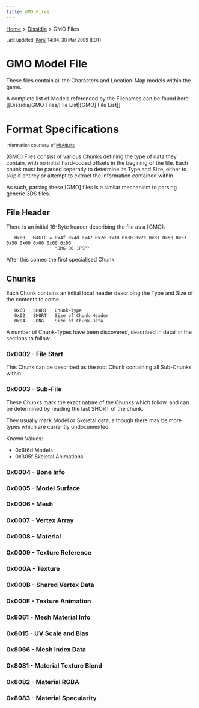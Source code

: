 ```yaml
---
title: GMO Files
---
```


[Home](../Main%20Page.md.md) > [Dissidia](../Dissidia.md) > GMO Files

<small>Last updated: [Koral][] 14:04, 30 Mar 2009 (EDT)</small>

# GMO Model File

These files contain all the Characters and Location-Map models within
the game.

A complete list of Models referenced by the Filenames can be found here:
\[\[Dissidia/GMO Files/File List\|\[GMO\] File List\]\]

# Format Specifications

<small>Information courtesy of [MrAdults][]</small>

\[GMO\] Files consist of various Chunks defining the type of data they
contain, with no initial hard-coded offsets in the begining of the file.
Each chunk must be parsed seperatly to determine its Type and Size,
either to skip it entirey or attempt to extract the information
contained within.

As such, parsing these \[GMO\] files is a similar mechanism to parsing
generic 3DS files.

## File Header

There is an initial 16-Byte header describing the file as a \[GMO\]:

       0x00   MAGIC = 0x4f 0x4d 0x47 0x2e 0x30 0x30 0x2e 0x31 0x50 0x53 0x50 0x00 0x00 0x00 0x00 
                      "OMG 00 1PSP"

After this comes the first specialised Chunk.

## Chunks

Each Chunk contains an initial local header describing the Type and Size
of the contents to come.

       0x00   SHORT   Chunk-Type
       0x02   SHORT   Size of Chunk-Header
       0x04   LONG    Size of Chunk-Data

A number of Chunk-Types have been discovered, described in detail in the
sections to follow.

### 0x0002 - File Start

This Chunk can be described as the root Chunk containing all Sub-Chunks
within.

### 0x0003 - Sub-File

These Chunks mark the exact nature of the Chunks which follow, and can
be determined by reading the last SHORT of the chunk.

They usually mark Model or Skeletal data, although there may be more
types which are currently undocumented.

Known Values:

-   0x6f6d Models
-   0x305f Skeletal Animations

### 0x0004 - Bone Info

### 0x0005 - Model Surface

### 0x0006 - Mesh

### 0x0007 - Vertex Array

### 0x0008 - Material

### 0x0009 - Texture Reference

### 0x000A - Texture

### 0x000B - Shared Vertex Data

### 0x000F - Texture Animation

### 0x8061 - Mesh Material Info

### 0x8015 - UV Scale and Bias

### 0x8066 - Mesh Index Data

### 0x8081 - Material Texture Blend

### 0x8082 - Material RGBA

### 0x8083 - Material Specularity

  [Koral]: ../User:Koral.md "wikilink"
  [MrAdults]: http://www.richwhitehouse.com/index.php?postid=34
